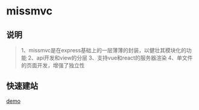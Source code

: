 # missmvc

## 说明

>1、missmvc是在express基础上的一层薄薄的封装，以健壮其模块化的功能
>2、api开发和view的分层
>3、支持vue和react的服务器渲染
>4、单文件的页面开发，增强了独立性

## 快速建站

[demo](https://github.com/missmvc-demo.git)

